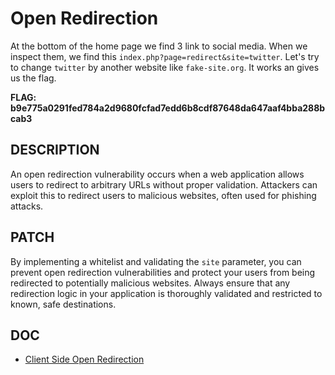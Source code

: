 # Open Redirection

At the bottom of the home page we find 3 link to social media. When we inspect them, we find this `index.php?page=redirect&site=twitter`. Let's try to change `twitter` by another website like `fake-site.org`. It works an gives us the flag.

**FLAG:
b9e775a0291fed784a2d9680fcfad7edd6b8cdf87648da647aaf4bba288bcab3** 

## DESCRIPTION

An open redirection vulnerability occurs when a web application allows users to redirect to arbitrary URLs without proper validation. Attackers can exploit this to redirect users to malicious websites, often used for phishing attacks.


## PATCH

By implementing a whitelist and validating the `site` parameter, you can prevent open redirection vulnerabilities and protect your users from being redirected to potentially malicious websites. Always ensure that any redirection logic in your application is thoroughly validated and restricted to known, safe destinations.

## DOC

- [Client Side Open Redirection](https://owasp.org/www-project-web-security-testing-guide/v41/4-Web_Application_Security_Testing/11-Client_Side_Testing/04-Testing_for_Client_Side_URL_Redirect)